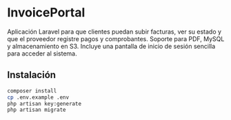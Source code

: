 # InvoicePortal

Aplicación Laravel para que clientes puedan subir facturas, ver su estado y que el proveedor registre pagos y comprobantes. Soporte para PDF, MySQL y almacenamiento en S3. Incluye una pantalla de inicio de sesión sencilla para acceder al sistema.

## Instalación

```bash
composer install
cp .env.example .env
php artisan key:generate
php artisan migrate
